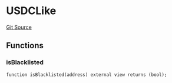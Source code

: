 # USDCLike
[Git Source](https://github.com/dustinstacy/boncurs/blob/6c025f69156de715812d7a6a70f223cf6541ed15/lib/forge-std/test/StdCheats.t.sol)


## Functions
### isBlacklisted


```solidity
function isBlacklisted(address) external view returns (bool);
```

